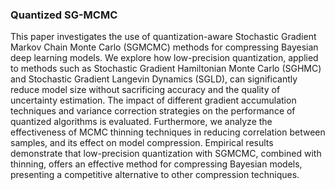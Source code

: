 ### Quantized SG-MCMC

This paper investigates the use of quantization-aware Stochastic Gradient Markov Chain Monte Carlo (SGMCMC) methods for compressing Bayesian deep learning models. We explore how low-precision quantization, applied to methods such as Stochastic Gradient Hamiltonian Monte Carlo (SGHMC) and Stochastic Gradient Langevin Dynamics (SGLD), can significantly reduce model size without sacrificing accuracy and the quality of uncertainty estimation. The impact of different gradient accumulation techniques and variance correction strategies on the performance of quantized algorithms is evaluated. Furthermore, we analyze the effectiveness of MCMC thinning techniques in reducing correlation between samples, and its effect on model compression. Empirical results demonstrate that low-precision quantization with SGMCMC, combined with thinning, offers an effective method for compressing Bayesian models, presenting a competitive alternative to other compression techniques.
